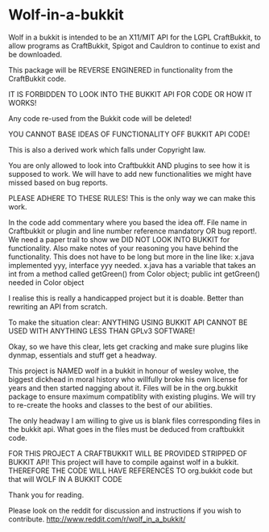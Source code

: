Wolf-in-a-bukkit
================

Wolf in a bukkit is intended to be an X11/MIT API for the LGPL CraftBukkit, to allow programs as CraftBukkit, Spigot and Cauldron to continue to exist and be downloaded.

This package will be REVERSE ENGINERED in functionality from the CraftBukkit code.

IT IS FORBIDDEN TO LOOK INTO THE BUKKIT API FOR CODE OR HOW IT WORKS!

Any code re-used from the Bukkit code will be deleted!

YOU CANNOT BASE IDEAS OF FUNCTIONALITY OFF BUKKIT API CODE!

This is also a derived work which falls under Copyright law.

You are only allowed to look into Craftbukkit AND plugins to see how it is supposed to work.
We will have to add new functionalities we might have missed based on bug reports.

PLEASE ADHERE TO THESE RULES! This is the only way we can make this work.

In the code add commentary where you based the idea off. File name in Craftbukkit or plugin and line number reference mandatory OR bug report!.
We need a paper trail to show we DID NOT LOOK INTO BUKKIT for functionality.
Also make notes of your reasoning you have behind the functionality. This does not have to be long but more in the line like:
    x.java implemented yyy, interface yyy needed.
    x.java has a variable that takes an int from a method called getGreen() from Color object; public int getGreen() needed in Color object


I realise this is really a handicapped project but it is doable. Better than rewriting an API from scratch.

To make the situation clear: ANYTHING USING BUKKIT API CANNOT BE USED WITH ANYTHING LESS THAN GPLv3 SOFTWARE!

Okay, so we have this clear, lets get cracking and make sure plugins like dynmap, essentials and stuff get a headway.

This project is NAMED wolf in a bukkit in honour of wesley wolve, the biggest dickhead in moral history who willfully broke his own license for years and then started nagging about it.
Files will be in the org.bukkit package to ensure maximum compatiblity with existing plugins.
We will try to re-create the hooks and classes to the best of our abilities.

The only headway I am willing to give us is blank files corresponding files in the bukkit api. What goes in the files must be deduced from craftbukkit code.

FOR THIS PROJECT A CRAFTBUKKIT WILL BE PROVIDED STRIPPED OF BUKKIT API!
This project will have to compile against wolf in a bukkit.
THEREFORE THE CODE WILL HAVE REFERENCES TO org.bukkit code but that will WOLF IN A BUKKIT CODE

Thank you for reading.

Please look on the reddit for discussion and instructions if you wish to contribute.
http://www.reddit.com/r/wolf_in_a_bukkit/

